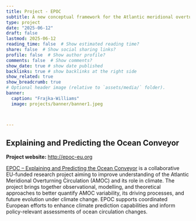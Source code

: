 ```yaml
---
title: Project - EPOC
subtitle: A new conceptual framework for the Atlantic meridional overturning circulation
type: project
date: "2025-06-12"
draft: false
lastmod: 2025-06-12
reading_time: false  # Show estimated reading time?
share: false  # Show social sharing links?
profile: false  # Show author profile?
comments: false  # Show comments?
show_date: true # show date published
backlinks: true # show backlinks at the right side
show_related: true
show_breadcrumb: true
# Optional header image (relative to `assets/media/` folder).
banner:
  caption: "Frajka-Williams"
  image: projects/banner/banner1.jpeg



---
```

## Explaining and Predicting the Ocean Conveyor

**Project website:** http://epoc-eu.org


[EPOC – Explaining and Predicting the Ocean Conveyor](http://epoc-eu.org) is a collaborative EU-funded research project aiming to improve understanding of the Atlantic Meridional Overturning Circulation (AMOC) and its role in climate. The project brings together observational, modelling, and theoretical approaches to better quantify AMOC variability, its driving processes, and future evolution under climate change. EPOC supports coordinated European efforts to enhance climate prediction capabilities and inform policy-relevant assessments of ocean circulation changes.
